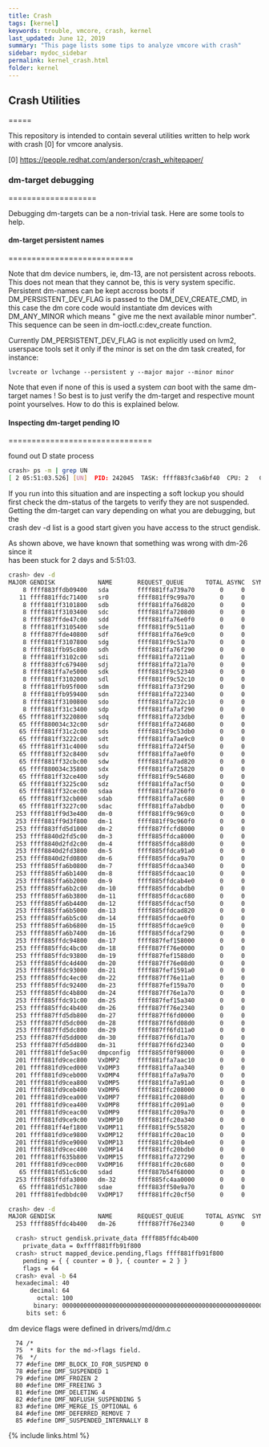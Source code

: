 ```yaml
---
title: Crash
tags: [kernel]
keywords: trouble, vmcore, crash, kernel
last_updated: June 12, 2019
summary: "This page lists some tips to analyze vmcore with crash"
sidebar: mydoc_sidebar
permalink: kernel_crash.html
folder: kernel
---
```


## Crash Utilities
=====

This repository is intended to contain several utilities written to help work
with crash [0] for vmcore analysis.

[0] https://people.redhat.com/anderson/crash_whitepaper/

### dm-target debugging
===================

Debugging dm-targets can be a non-trivial task. Here are some tools to help.

#### dm-target persistent names
===========================

Note that dm device numbers, ie, dm-13, are not persistent across reboots.
This does not mean that they cannot be, this is very system specific.
Persistent dm-names can be kept accross boots if DM_PERSISTENT_DEV_FLAG is
passed to the DM_DEV_CREATE_CMD, in this case the dm core code would
instantiate dm devices with DM_ANY_MINOR which means " give me the next
available minor number". This sequence can be seen in dm-ioctl.c:dev_create
function.

Currently DM_PERSISTENT_DEV_FLAG is not explicitly used on lvm2, userspace
tools set it only if the minor is set on the dm task created, for instance:

	lvcreate or lvchange --persistent y --major major --minor minor

Note that even if none of this is used a system *can* boot with the same
dm-target names ! So best is to just verify the dm-target and respective mount
point yourselves. How to do this is explained below.

#### Inspecting dm-target pending IO
===============================

found out D state process
```bash
crash> ps -m | grep UN
[ 2 05:51:03.526] [UN]  PID: 242045  TASK: ffff883fc3a6bf40  CPU: 2   COMMAND: "jbd2/dm-26-8"
```

If you run into this situation and are inspecting a soft lockup you should  
first check the dm-status of the targets to verify they are not suspended.  
Getting the dm-target can vary depending on what you are debugging, but the  
crash dev -d list is a good start given you have access to the struct gendisk.  

As shown above, we have known that something was wrong with dm-26 since it  
has been stuck for 2 days and 5:51:03.

```bash
crash> dev -d
MAJOR GENDISK            NAME       REQUEST_QUEUE      TOTAL ASYNC  SYNC   DRV
    8 ffff883ffdb09400   sda        ffff881ffa739a70       0     0     0     0
   11 ffff881ffdc71400   sr0        ffff881ff9c99a70       0     0     0     0
    8 ffff881ff3101800   sdb        ffff881ffa76d820       0     0     0     0
    8 ffff881ff3103400   sdc        ffff881ffa7208d0       0     0     0     0
    8 ffff887ffde47c00   sdd        ffff881ffa76e0f0       0     0     0     0
    8 ffff881ff3105400   sde        ffff881ff9c511a0       0     0     0     0
    8 ffff887ffde40800   sdf        ffff881ffa76e9c0       0     0     0     0
    8 ffff881ff3107800   sdg        ffff881ff9c51a70       0     0     0     0
    8 ffff881ffb95c800   sdh        ffff881ffa76f290       0     0     0     0
    8 ffff881ff3102c00   sdi        ffff881ffa7211a0       0     0     0     0
    8 ffff883ffc679400   sdj        ffff881ffa721a70       0     0     0     0
    8 ffff881ffa7e5000   sdk        ffff881ff9c52340       0     0     0     0
    8 ffff881ff3102000   sdl        ffff881ff9c52c10       0     0     0     0
    8 ffff881ffb95f000   sdm        ffff881ffa73f290       0     0     0     0
    8 ffff881ffb959400   sdn        ffff881ffa722340       0     0     0     0
    8 ffff881ff3100800   sdo        ffff881ffa722c10       0     0     0     0
    8 ffff881ff31c3400   sdp        ffff881ffa7af290       0     0     0     0
   65 ffff881ff3220800   sdq        ffff881ffa723db0       0     0     0     0
   65 ffff880034c32c00   sdr        ffff881ffa724680       0     0     0     0
   65 ffff881ff31c2c00   sds        ffff881ff9c53db0       0     0     0     0
   65 ffff881ff3222c00   sdt        ffff881ffa7ae9c0       0     0     0     0
   65 ffff881ff31c4000   sdu        ffff881ffa724f50       0     0     0     0
   65 ffff881ff32c8400   sdv        ffff881ffa7ae0f0       0     0     0     0
   65 ffff881ff32cbc00   sdw        ffff881ffa7ad820       0     0     0     0
   65 ffff880034c35800   sdx        ffff881ffa725820       0     0     0     0
   65 ffff881ff32ce400   sdy        ffff881ff9c54680       0     0     0     0
   65 ffff881ff3225c00   sdz        ffff881ffa7acf50       0     0     0     0
   65 ffff881ff32cec00   sdaa       ffff881ffa7260f0       0     0     0     0
   65 ffff881ff32cb000   sdab       ffff881ffa7ac680       0     0     0     0
   65 ffff881ff3227c00   sdac       ffff881ffa7abdb0       0     0     0     0
  253 ffff881ff9d3e400   dm-0       ffff881ff9c969c0       0     0     0     0
  253 ffff881ff9d3f800   dm-1       ffff881ff9c960f0       0     0     0     0
  253 ffff883ffd5d1000   dm-2       ffff887ffcfd8000       0     0     0     0
  253 ffff8840d2fd5c00   dm-3       ffff885ffdca8000       0     0     0     0
  253 ffff8840d2fd2c00   dm-4       ffff885ffdca88d0       0     0     0     0
  253 ffff8840d2fd3800   dm-5       ffff885ffdca91a0       0     0     0     0
  253 ffff8840d2fd0800   dm-6       ffff885ffdca9a70       0     0     0     0
  253 ffff885ffa6b0800   dm-7       ffff885ffdcaa340       0     0     0     0
  253 ffff885ffa6b1400   dm-8       ffff885ffdcaac10       0     0     0     0
  253 ffff885ffa6b2000   dm-9       ffff885ffdcab4e0       0     0     0     0
  253 ffff885ffa6b2c00   dm-10      ffff885ffdcabdb0       0     0     0     0
  253 ffff885ffa6b3800   dm-11      ffff885ffdcac680       0     0     0     0
  253 ffff885ffa6b4400   dm-12      ffff885ffdcacf50       0     0     0     0
  253 ffff885ffa6b5000   dm-13      ffff885ffdcad820       0     0     0     0
  253 ffff885ffa6b5c00   dm-14      ffff885ffdcae0f0       0     0     0     0
  253 ffff885ffa6b6800   dm-15      ffff885ffdcae9c0       0     0     0     0
  253 ffff885ffa6b7400   dm-16      ffff885ffdcaf290       0     0     0     0
  253 ffff885ffdc94800   dm-17      ffff887fef158000       0     0     0     0
  253 ffff885ffdc4bc00   dm-18      ffff887ff76e0000       0     0     0     0
  253 ffff885ffdc93800   dm-19      ffff887fef1588d0       0     0     0     0
  253 ffff885ffdc4d400   dm-20      ffff887ff76e08d0       0     0     0     0
  253 ffff885ffdc93000   dm-21      ffff887fef1591a0       0     0     0     0
  253 ffff885ffdc4ec00   dm-22      ffff887ff76e11a0       0     0     0     0
  253 ffff885ffdc92400   dm-23      ffff887fef159a70       0     0     0     0
  253 ffff885ffdc4b800   dm-24      ffff887ff76e1a70       0     0     0     0
  253 ffff885ffdc91c00   dm-25      ffff887fef15a340       0     0     0     0
  253 ffff885ffdc4b400   dm-26      ffff887ff76e2340       0     0     0     0
  253 ffff887ffd5db800   dm-27      ffff887ff6fd0000       0     0     0     0
  253 ffff887ffd5dc000   dm-28      ffff887ff6fd08d0       0     0     0     0
  253 ffff887ffd5dc800   dm-29      ffff887ff6fd11a0       0     0     0     0
  253 ffff887ffd5dd000   dm-30      ffff887ff6fd1a70       0     0     0     0
  253 ffff887ffd5dd800   dm-31      ffff887ff6fd2340       0     0     0     0
  201 ffff881ffde5ac00   dmpconfig  ffff885ff0f98000       0     0     0     0
  201 ffff881fd9cec800   VxDMP2     ffff881ffa7aac10       0     0     0     0
  201 ffff881fd9ced000   VxDMP3     ffff881ffa7aa340       0     0     0     0
  201 ffff881fd9ceb000   VxDMP4     ffff881ffa7a9a70       0     0     0     0
  201 ffff881fd9cea800   VxDMP5     ffff881ffa7a91a0       0     0     0     0
  201 ffff881fd9ceb400   VxDMP6     ffff881ffc208000       0     0     0     0
  201 ffff881fd9cea000   VxDMP7     ffff881ffc2088d0       0     0     0     0
  201 ffff881fd9cea400   VxDMP8     ffff881ffc2091a0       0     0     0     0
  201 ffff881fd9ceac00   VxDMP9     ffff881ffc209a70       0     0     0     0
  201 ffff881fd9ce9c00   VxDMP10    ffff881ffc20a340       0     0     0     0
  201 ffff881ff4ef1800   VxDMP11    ffff881ff9c55820       0     0     0     0
  201 ffff881fd9ce9800   VxDMP12    ffff881ffc20ac10       0     0     0     0
  201 ffff881fd9ce9000   VxDMP13    ffff881ffc20b4e0       0     0     0     0
  201 ffff881fd9cec400   VxDMP14    ffff881ffc20bdb0       0     0     0     0
  201 ffff881ff635b800   VxDMP15    ffff881ffa727290       0     0     0     0
  201 ffff881fd9cec000   VxDMP16    ffff881ffc20c680       0     0     0     0
   65 ffff881fd51c6c00   sdad       ffff887b54f68000       0     0     0     0
  253 ffff885ffdfa3000   dm-32      ffff885fc4aa0000       0     0     0     0
   65 ffff881fd51c7800   sdae       ffff883ff50e9a70       0     0     0     0
  201 ffff881fedbbdc00   VxDMP17    ffff881ffc20cf50       0     0     0     0

crash> dev -d
MAJOR GENDISK            NAME       REQUEST_QUEUE      TOTAL ASYNC  SYNC   DRV
  253 ffff885ffdc4b400   dm-26      ffff887ff76e2340       0     0     0     0
```

```bash
  crash> struct gendisk.private_data ffff885ffdc4b400
    private_data = 0xffff881ffb91f800
  crash> struct mapped_device.pending,flags ffff881ffb91f800
    pending = { { counter = 0 }, { counter = 2 } }
    flags = 64
  crash> eval -b 64
  hexadecimal: 40
      decimal: 64
        octal: 100
       binary: 0000000000000000000000000000000000000000000000000000000001000000
     bits set: 6
```

dm device flags were defined in drivers/md/dm.c
```
  74 /*
  75  * Bits for the md->flags field.
  76  */
  77 #define DMF_BLOCK_IO_FOR_SUSPEND 0
  78 #define DMF_SUSPENDED 1
  79 #define DMF_FROZEN 2
  80 #define DMF_FREEING 3
  81 #define DMF_DELETING 4
  82 #define DMF_NOFLUSH_SUSPENDING 5
  83 #define DMF_MERGE_IS_OPTIONAL 6
  84 #define DMF_DEFERRED_REMOVE 7
  85 #define DMF_SUSPENDED_INTERNALLY 8
```

{% include links.html %}
